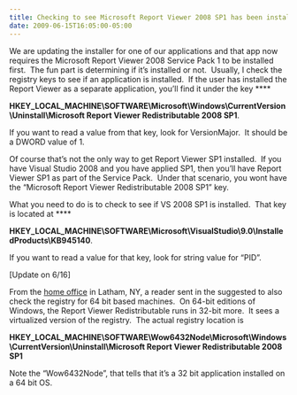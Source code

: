 ```yaml
---
title: Checking to see Microsoft Report Viewer 2008 SP1 has been installed
date: 2009-06-15T16:05:00-05:00
---
```

We are updating the installer for one of our applications and that app now requires the Microsoft Report Viewer 2008 Service Pack 1 to be installed first.  The fun part is determining if it’s installed or not.  Usually, I check the registry keys to see if an application is installed.  If the user has installed the Report Viewer as a separate application, you’ll find it under the key ****

**HKEY\_LOCAL\_MACHINE\SOFTWARE\Microsoft\Windows\CurrentVersion\Uninstall\Microsoft Report Viewer Redistributable 2008 SP1**.  

If you want to read a value from that key, look for VersionMajor.  It should be a DWORD value of 1.

Of course that’s not the only way to get Report Viewer SP1 installed.  If you have Visual Studio 2008 and you have applied SP1, then you’ll have Report Viewer SP1 as part of the Service Pack.  Under that scenario, you wont have the “Microsoft Report Viewer Redistributable 2008 SP1” key.  

What you need to do is to check to see if VS 2008 SP1 is installed.  That key is located at ****

**HKEY\_LOCAL\_MACHINE\SOFTWARE\Microsoft\VisualStudio\9.0\InstalledProducts\KB945140**.  

If you want to read a value for that key, look for string value for “PID”.

[Update on 6/16]

From the [home office](http://www.versatrans.com/) in Latham, NY, a reader sent in the suggested to also check the registry for 64 bit based machines.  On 64-bit editions of Windows, the Report Viewer Redistributable runs in 32-bit more.  It sees a virtualized version of the registry.  The actual registry location is 

**HKEY\_LOCAL\_MACHINE\SOFTWARE\Wow6432Node\Microsoft\Windows\CurrentVersion\Uninstall\Microsoft Report Viewer Redistributable 2008 SP1**

Note the “Wow6432Node”, that tells that it’s a 32 bit application installed on a 64 bit OS.
